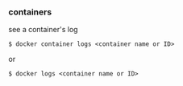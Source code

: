 ### containers

see a container's log

    $ docker container logs <container name or ID>

or

    $ docker logs <container name or ID>
